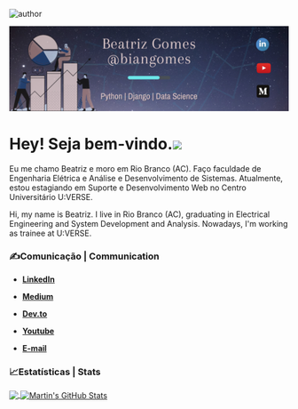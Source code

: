 ![author](https://img.shields.io/badge/author-beatriznascimento-purple.svg)



<p align="center">
  <img src="banner4.png" >
</p>


# Hey! Seja bem-vindo.<img src="https://raw.githubusercontent.com/MartinHeinz/MartinHeinz/master/wave.gif" width="30px">

Eu me chamo Beatriz e moro em Rio Branco (AC). Faço faculdade de Engenharia Elétrica e Análise e Desenvolvimento de Sistemas. Atualmente, estou estagiando em Suporte e Desenvolvimento Web no Centro Universitário U:VERSE. 

Hi, my name is Beatriz. I live in Rio Branco (AC), graduating in Electrical Engineering and System Development and Analysis. Nowadays, I'm working as trainee at U:VERSE.



### &#x270d;Comunicação | Communication

- [**LinkedIn**](https://www.linkedin.com/in/beatriz-nascimento-gomes/)
- [**Medium**](https://biangomes.medium.com)
- [**Dev.to**](https://dev.to/biangomes)
- [**Youtube**](https://www.youtube.com/channel/UCRa5puYkgpOymA5crwLHAeg)

- **[E-mail](beanascigom@gmail.com)**



### &#x1f4c8;Estatísticas | Stats

<a href="https://github.com/biangomes/biangomes">
  <img align="center" src="https://github-readme-stats.vercel.app/api/top-langs/?username=biangomes&hide=java,html&title_color=ffffff&text_color=c9cacc&icon_color=2bbc8a&bg_color=1d1f21" />
</a><a href="https://github.com/biangomes/biangomes">
  <img align="center" src="https://github-readme-stats.vercel.app/api?username=biangomes&show_icons=true&line_height=27&count_private=true&title_color=ffffff&text_color=c9cacc&icon_color=2bbc8a&bg_color=1d1f21" alt="Martin's GitHub Stats" />
</a>





